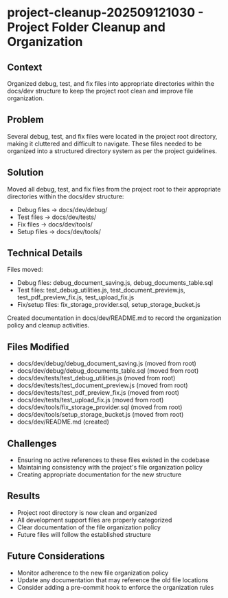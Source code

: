 # project-cleanup-202509121030 - Project Folder Cleanup and Organization

## Context
Organized debug, test, and fix files into appropriate directories within the docs/dev structure to keep the project root clean and improve file organization.

## Problem
Several debug, test, and fix files were located in the project root directory, making it cluttered and difficult to navigate. These files needed to be organized into a structured directory system as per the project guidelines.

## Solution
Moved all debug, test, and fix files from the project root to their appropriate directories within the docs/dev structure:
- Debug files → docs/dev/debug/
- Test files → docs/dev/tests/
- Fix files → docs/dev/tools/
- Setup files → docs/dev/tools/

## Technical Details
Files moved:
- Debug files: debug_document_saving.js, debug_documents_table.sql
- Test files: test_debug_utilities.js, test_document_preview.js, test_pdf_preview_fix.js, test_upload_fix.js
- Fix/setup files: fix_storage_provider.sql, setup_storage_bucket.js

Created documentation in docs/dev/README.md to record the organization policy and cleanup activities.

## Files Modified
- docs/dev/debug/debug_document_saving.js (moved from root)
- docs/dev/debug/debug_documents_table.sql (moved from root)
- docs/dev/tests/test_debug_utilities.js (moved from root)
- docs/dev/tests/test_document_preview.js (moved from root)
- docs/dev/tests/test_pdf_preview_fix.js (moved from root)
- docs/dev/tests/test_upload_fix.js (moved from root)
- docs/dev/tools/fix_storage_provider.sql (moved from root)
- docs/dev/tools/setup_storage_bucket.js (moved from root)
- docs/dev/README.md (created)

## Challenges
- Ensuring no active references to these files existed in the codebase
- Maintaining consistency with the project's file organization policy
- Creating appropriate documentation for the new structure

## Results
- Project root directory is now clean and organized
- All development support files are properly categorized
- Clear documentation of the file organization policy
- Future files will follow the established structure

## Future Considerations
- Monitor adherence to the new file organization policy
- Update any documentation that may reference the old file locations
- Consider adding a pre-commit hook to enforce the organization rules